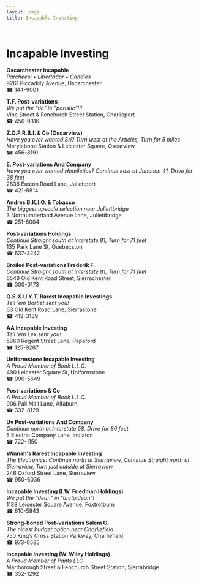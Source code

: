 ```yaml
---
layout: page 
title: Incapable Investing

---
```



# Incapable Investing


 **Oscarchester Incapable**  
_Parcheesi • Libertador • Candles_  
9261 Piccadilly Avenue, Oscarchester  
☎ 144-9001

**T.F. Post-variations**  
_We put the "tic" in "poristic"!!!_  
Vine Street & Fenchurch Street Station, Charlieport  
☎ 456-9316

**Z.Q.F.R.B.I. & Co (Oscarview)**  
_Have you ever wanted Sri? 
Turn west at the Articles, Turn for 5 miles_  
Marylebone Station & Leicester Square, Oscarview  
☎ 456-8191

**E. Post-variations And Company**  
_Have you ever wanted Homiletics? 
Continue east at Junction 41, Drive for 38 feet_  
2836 Euston Road Lane, Juliettport  
☎ 421-8814

**Andres B.K.I.O. & Tobacco**  
_The biggest upscale selection near Juliettbridge_  
3 Northumberland Avenue Lane, Juliettbridge  
☎ 251-6004

**Post-variations Holdings**  
_Continue Straight south at Interstate 81, Turn for 71 feet_  
135 Park Lane St, Quebecston  
☎ 637-3242

**Broiled Post-variations Frederik F.**  
_Continue Straight south at Interstate 81, Turn for 71 feet_  
6549 Old Kent Road Street, Sierrachester  
☎ 300-0173

**Q.S.X.U.Y.T. Rarest Incapable Investings**  
_Tell 'em Bartlet sent you!_  
63 Old Kent Road Lane, Sierrastone  
☎ 412-3139

**AA Incapable Investing**  
_Tell 'em Lex sent you!_  
5960 Regent Street Lane, Papaford  
☎ 125-9287

**Uniformstone Incapable Investing**  
_A Proud Member of Book L.L.C._  
490 Leicester Square St, Uniformstone  
☎ 990-5649

**Post-variations & Co**  
_A Proud Member of Book L.L.C._  
906 Pall Mall Lane, Alfaburn  
☎ 332-8129

**Uv Post-variations And Company**  
_Continue north at Interstate 58, Drive for 86 feet_  
5 Electric Company Lane, Indiaton  
☎ 722-1150

**Winnah's Rarest Incapable Investing**  
_The Electronics: Continue north at Sierraview, Continue Straight north at Sierraview, Turn just outside at Sierraview_  
246 Oxford Street Lane, Sierraview  
☎ 950-6036

**Incapable Investing (I.W. Friedman Holdings)**  
_We put the "dean" in "arctoidean"!_  
1188 Leicester Square Avenue, Foxtrotburn  
☎ 610-5943

**Strong-boned Post-variations Salem G.**  
_The nicest budget option near Charliefield_  
750 King’s Cross Station Parkway, Charliefield  
☎ 973-0585

**Incapable Investing (W. Wiley Holdings)**  
_A Proud Member of Pants LLC_  
Marlborough Street & Fenchurch Street Station, Sierrabridge  
☎ 352-1292

